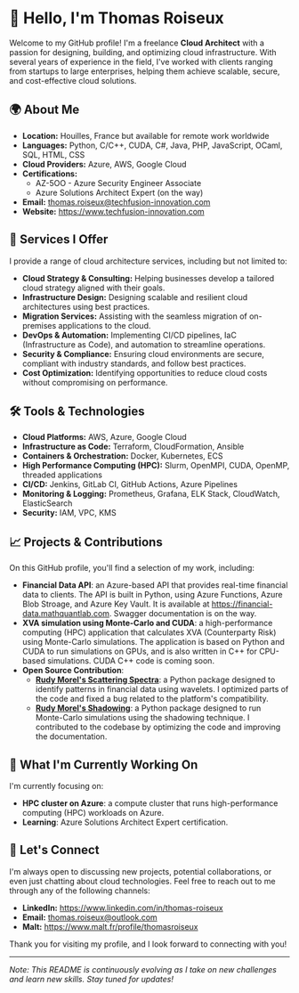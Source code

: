 # 👋 Hello, I'm Thomas Roiseux

Welcome to my GitHub profile! I'm a freelance **Cloud Architect** with a passion for designing, building, and optimizing cloud infrastructure. With several years of experience in the field, I've worked with clients ranging from startups to large enterprises, helping them achieve scalable, secure, and cost-effective cloud solutions.

## 🌍 About Me

- **Location:** Houilles, France but available for remote work worldwide
- **Languages:** Python, C/C++, CUDA, C#, Java, PHP, JavaScript, OCaml, SQL, HTML, CSS
- **Cloud Providers:** Azure, AWS, Google Cloud
- **Certifications:**
  - AZ-5OO - Azure Security Engineer Associate
  - Azure Solutions Architect Expert (on the way)
- **Email:** thomas.roiseux@techfusion-innovation.com
- **Website:** https://www.techfusion-innovation.com

## 💼 Services I Offer

I provide a range of cloud architecture services, including but not limited to:

- **Cloud Strategy & Consulting:** Helping businesses develop a tailored cloud strategy aligned with their goals.
- **Infrastructure Design:** Designing scalable and resilient cloud architectures using best practices.
- **Migration Services:** Assisting with the seamless migration of on-premises applications to the cloud.
- **DevOps & Automation:** Implementing CI/CD pipelines, IaC (Infrastructure as Code), and automation to streamline operations.
- **Security & Compliance:** Ensuring cloud environments are secure, compliant with industry standards, and follow best practices.
- **Cost Optimization:** Identifying opportunities to reduce cloud costs without compromising on performance.

## 🛠️ Tools & Technologies

- **Cloud Platforms:** AWS, Azure, Google Cloud
- **Infrastructure as Code:** Terraform, CloudFormation, Ansible
- **Containers & Orchestration:** Docker, Kubernetes, ECS
- **High Performance Computing (HPC):** Slurm, OpenMPI, CUDA, OpenMP, threaded applications
- **CI/CD:** Jenkins, GitLab CI, GitHub Actions, Azure Pipelines
- **Monitoring & Logging:** Prometheus, Grafana, ELK Stack, CloudWatch, ElasticSearch
- **Security:** IAM, VPC, KMS

## 📈 Projects & Contributions

On this GitHub profile, you'll find a selection of my work, including:

- **Financial Data API**: an Azure-based API that provides real-time financial data to clients. The API is built in Python, using Azure Functions, Azure Blob Stroage, and Azure Key Vault. It is available at https://financial-data.mathquantlab.com. Swagger documentation is on the way.
- **XVA simulation using Monte-Carlo and CUDA**: a high-performance computing (HPC) application that calculates XVA (Counterparty Risk) using Monte-Carlo simulations. The application is based on Python and CUDA to run simulations on GPUs, and is also written in C++ for CPU-based simulations. CUDA C++ code is coming soon.
- **Open Source Contribution**:
  - **[Rudy Morel's Scattering Spectra](https://github.com/RudyMorel/scattering_spectra)**: a Python package designed to identify patterns in financial data using wavelets. I optimized parts of the code and fixed a bug related to the platform's compatibility.
  - **[Rudy Morel's Shadowing](https://github.com/RudyMorel/scattering_spectra)**: a Python package designed to run Monte-Carlo simulations using the shadowing technique. I contributed to the codebase by optimizing the code and improving the documentation.

## 🎯 What I'm Currently Working On

I'm currently focusing on:

- **HPC cluster on Azure**: a compute cluster that runs high-performance computing (HPC) workloads on Azure.
- **Learning**: Azure Solutions Architect Expert certification.

## 🤝 Let's Connect

I'm always open to discussing new projects, potential collaborations, or even just chatting about cloud technologies. Feel free to reach out to me through any of the following channels:

- **LinkedIn:** https://www.linkedin.com/in/thomas-roiseux
- **Email:** thomas.roiseux@outlook.com
- **Malt:** https://www.malt.fr/profile/thomasroiseux

Thank you for visiting my profile, and I look forward to connecting with you!

---

*Note: This README is continuously evolving as I take on new challenges and learn new skills. Stay tuned for updates!*


<!---
AiglonDore/AiglonDore is a ✨ special ✨ repository because its `README.md` (this file) appears on your GitHub profile.
You can click the Preview link to take a look at your changes.
--->
